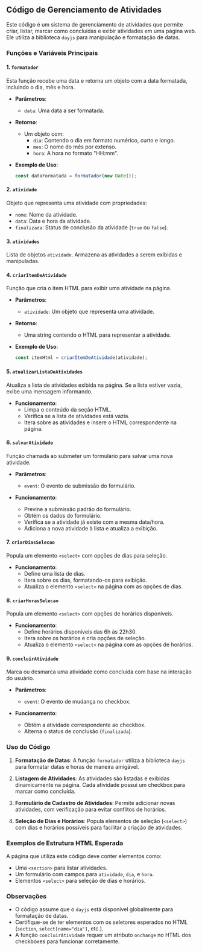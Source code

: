 ## Código de Gerenciamento de Atividades

Este código é um sistema de gerenciamento de atividades que permite criar, listar, marcar como concluídas e exibir atividades em uma página web. Ele utiliza a biblioteca `dayjs` para manipulação e formatação de datas.

### Funções e Variáveis Principais

#### 1. **`formatador`** 
Esta função recebe uma data e retorna um objeto com a data formatada, incluindo o dia, mês e hora.

- **Parâmetros**:
  - `data`: Uma data a ser formatada.

- **Retorno**:
  - Um objeto com:
    - `dia`: Contendo o dia em formato numérico, curto e longo.
    - `mes`: O nome do mês por extenso.
    - `hora`: A hora no formato "HH:mm".

- **Exemplo de Uso**:
  ```javascript
  const dataFormatada = formatador(new Date());
  ```

#### 2. **`atividade`**
Objeto que representa uma atividade com propriedades:
- `nome`: Nome da atividade.
- `data`: Data e hora da atividade.
- `finalizada`: Status de conclusão da atividade (`true` ou `false`).

#### 3. **`atividades`**
Lista de objetos `atividade`. Armazena as atividades a serem exibidas e manipuladas.

#### 4. **`criarItemDeAtividade`**
Função que cria o item HTML para exibir uma atividade na página.

- **Parâmetros**:
  - `atividade`: Um objeto que representa uma atividade.

- **Retorno**:
  - Uma string contendo o HTML para representar a atividade.

- **Exemplo de Uso**:
  ```javascript
  const itemHtml = criarItemDeAtividade(atividade);
  ```

#### 5. **`atualizarListaDeAtividades`**
Atualiza a lista de atividades exibida na página. Se a lista estiver vazia, exibe uma mensagem informando.

- **Funcionamento**:
  - Limpa o conteúdo da seção HTML.
  - Verifica se a lista de atividades está vazia.
  - Itera sobre as atividades e insere o HTML correspondente na página.

#### 6. **`salvarAtividade`**
Função chamada ao submeter um formulário para salvar uma nova atividade.

- **Parâmetros**:
  - `event`: O evento de submissão do formulário.

- **Funcionamento**:
  - Previne a submissão padrão do formulário.
  - Obtém os dados do formulário.
  - Verifica se a atividade já existe com a mesma data/hora.
  - Adiciona a nova atividade à lista e atualiza a exibição.

#### 7. **`criarDiasSelecao`**
Popula um elemento `<select>` com opções de dias para seleção.

- **Funcionamento**:
  - Define uma lista de dias.
  - Itera sobre os dias, formatando-os para exibição.
  - Atualiza o elemento `<select>` na página com as opções de dias.

#### 8. **`criarHorasSelecao`**
Popula um elemento `<select>` com opções de horários disponíveis.

- **Funcionamento**:
  - Define horários disponíveis das 6h às 22h30.
  - Itera sobre os horários e cria opções de seleção.
  - Atualiza o elemento `<select>` na página com as opções de horários.

#### 9. **`concluirAtividade`**
Marca ou desmarca uma atividade como concluída com base na interação do usuário.

- **Parâmetros**:
  - `event`: O evento de mudança no checkbox.

- **Funcionamento**:
  - Obtém a atividade correspondente ao checkbox.
  - Alterna o status de conclusão (`finalizada`).

### Uso do Código

1. **Formatação de Datas**: A função `formatador` utiliza a biblioteca `dayjs` para formatar datas e horas de maneira amigável.

2. **Listagem de Atividades**: As atividades são listadas e exibidas dinamicamente na página. Cada atividade possui um checkbox para marcar como concluída.

3. **Formulário de Cadastro de Atividades**: Permite adicionar novas atividades, com verificação para evitar conflitos de horários.

4. **Seleção de Dias e Horários**: Popula elementos de seleção (`<select>`) com dias e horários possíveis para facilitar a criação de atividades.

### Exemplos de Estrutura HTML Esperada
A página que utiliza este código deve conter elementos como:
- Uma `<section>` para listar atividades.
- Um formulário com campos para `atividade`, `dia`, e `hora`.
- Elementos `<select>` para seleção de dias e horários.

### Observações
- O código assume que o `dayjs` está disponível globalmente para formatação de datas.
- Certifique-se de ter elementos com os seletores esperados no HTML (`section`, `select[name="dia"]`, etc.).
- A função `concluirAtividade` requer um atributo `onchange` no HTML dos checkboxes para funcionar corretamente.